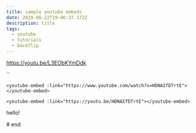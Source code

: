 ```yaml
---
title: sample youtube embeds
date: 2020-06-22T19:46:37.172Z
description: title
tags:
  - youtube
  - tutorials
  - backflip
---
```

https://youtu.be/L3EObKYmDdk

<youtube-embed></youtube-embed>

``

<youtube-embed link="https://youtu.be/L3EObKYmDdk"></youtube-embed>

`<youtube-embed :link="https://www.youtube.com/watch?v=HDNAIfDTrtE"></youtube-embed>`

`<youtube-embed :link="https://youtu.be/HDNAIfDTrtE"></youtube-embed>`

hello!

\# end